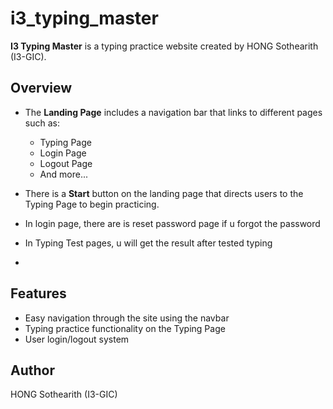 # i3_typing_master
**I3 Typing Master** is a typing practice website created by HONG Sothearith (I3-GIC).
## Overview

- The **Landing Page** includes a navigation bar that links to different pages such as:
  - Typing Page
  - Login Page
  - Logout Page
  - And more...

- There is a **Start** button on the landing page that directs users to the Typing Page to begin practicing.
- In login page, there are is reset password page if u forgot the password
- In Typing Test pages, u will get the result after tested typing
- 
## Features
- Easy navigation through the site using the navbar
- Typing practice functionality on the Typing Page
- User login/logout system
  
## Author
HONG Sothearith (I3-GIC)



